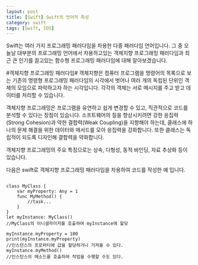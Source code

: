 ```yaml
---
layout: post
title: [Swift] Swift의 언어적 특성
category: swift
tags: [Swift, IOS]
---
```

Swift는 여러 가지 프로그래밍 패러다임을 차용한 다중 패러다임 언어입니다.
그 중 오늘날 대부분의 프로그래밍 언어에서 차용하고있는 객체지향 프로그래밍 패러다임과
최근 큰 인기를 끌고있는 함수형 프로그래밍 패러다임에 대해 알아보겠습니다.

#객체지향 프로그래밍 패러다임#
객체지향은 컴퓨터 프로그램을 명령어의 목록으로 보는 기존의 명령형 프로그래밍 패러다임의 시각에서 벗어나
여러 개의 독립된 단위인 객체의 모임으로 파악하고자 하는 시각입니다. 각각의 객체는 서로 메시지를 주고
받고 데이터를 처리할 수 있습니다.

객체지향 프로그래밍은 프로그램을 유연하고 쉽게 변경할 수 있고, 직관적으로 코드를 분석할 수 있다는 장점이 있습니다.
소프트웨어의 질을 향상시키려면 강한 응집력(Strong Cohesion)과 약한 결합력(Weak Coupling)을 지향해야 하는데,
클래스에 하나의 문제 해결을 위한 데이터와 메서드를 모아 응집력을 강화합니다. 또한 클래스는 독립적이 되도록
디자인해 결합력을 약화합니다.

객체지향 프로그래밍의 주요 특징으로는 상속, 다형성, 동적 바인딩, 자료 추상화 등이 있습니다.

다음은 swift로 객체지향 프로그래밍 패러다임을 차용하여 코드를 작성한 예 입니다.

<pre><code>
class MyClass {
    var myProperty: Any = 1
    func MyMethod() {
        //task...
    }
}
let myInstance: MyClass()
//MyClass의 이니셜라이저를 호출하여 myInstance에 할당

myInstance.myProperty = 100
print(myInstance.myProperty)
//인스턴스의 프로퍼티에 값을 할당하거나 가져올 수 있다.
myInstance.myMethod()
//인스턴스의 메소드를 호출하여 작업을 수행할 수도 있다.
</code></pre>
